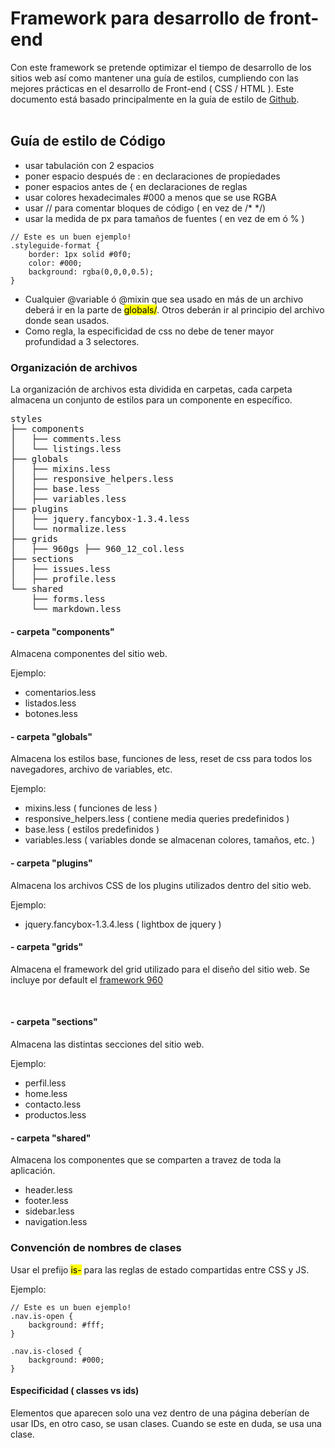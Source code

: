 # Framework para desarrollo de front-end

Con este framework se pretende optimizar el tiempo de  desarrollo de los sitios web así como mantener una guía de estilos, cumpliendo con las mejores prácticas en el desarrollo de Front-end ( CSS / HTML ). Este documento está basado principalmente en la guía de estilo de [Github](https://github.com/styleguide/css "Guía de estilo").
<br />
<br />

## Guía de estilo de Código

* usar tabulación con 2 espacios
* poner espacio después de : en declaraciones de propiedades
* poner espacios antes de \{ en declaraciones de reglas
* usar colores hexadecimales #000 a menos que se use RGBA
* usar // para comentar bloques de código ( en vez de /\* \*/)
* usar la medida de px para tamaños de fuentes ( en vez de em ó % )

<pre><code>// Este es un buen ejemplo!
.styleguide-format {
	border: 1px solid #0f0;
	color: #000;
	background: rgba(0,0,0,0.5);
}</code>
</pre>

*	Cualquier @variable ó @mixin que sea usado en más de un archivo deberá ir en la parte de <mark>globals/</mark>. Otros deberán ir al principio del archivo donde sean usados.
*	Como regla, la especificidad de css no debe de tener mayor profundidad a 3 selectores.


### Organización de archivos

La organización de archivos esta dividida en carpetas, cada carpeta almacena un conjunto de estilos para un componente en específico.

<pre>
styles
├── components
│   ├── comments.less
│   └── listings.less
├── globals
│   ├── mixins.less
│   ├── responsive_helpers.less
│   ├── base.less
│   ├── variables.less
├── plugins
│   ├── jquery.fancybox-1.3.4.less
│   └── normalize.less
├── grids
│   ├── 960gs ├── 960_12_col.less
├── sections
│   ├── issues.less
│   ├── profile.less
└── shared
    ├── forms.less
    └── markdown.less
</pre>


#### - carpeta "components"

Almacena componentes del sitio web.

Ejemplo:

* comentarios.less
* listados.less
* botones.less

#### - carpeta "globals"

Almacena los estilos base, funciones de less, reset de css para todos los navegadores, archivo de variables, etc.

Ejemplo:

* mixins.less ( funciones de less )
* responsive_helpers.less ( contiene media queries predefinidos )
* base.less ( estilos predefinidos )
* variables.less ( variables donde se almacenan colores, tamaños, etc. )

#### - carpeta "plugins"

Almacena los archivos CSS de los plugins utilizados dentro del sitio web.

Ejemplo:

* jquery.fancybox-1.3.4.less ( lightbox de jquery )

#### - carpeta "grids"

Almacena el framework del grid utilizado para el diseño del sitio web. Se incluye por default el [framework 960](http://960.gs "framework 960 grid system")

<br />

#### - carpeta "sections"

Almacena las distintas secciones del sitio web.

Ejemplo:

* perfil.less
* home.less
* contacto.less
* productos.less


#### - carpeta "shared"

Almacena los componentes que se comparten a travez de toda la aplicación.

* header.less
* footer.less
* sidebar.less
* navigation.less


### Convención de nombres de clases

Usar el prefijo <mark>is-</mark> para las reglas de estado compartidas entre CSS y JS.

Ejemplo:

<pre><code>// Este es un buen ejemplo!
.nav.is-open {
	background: #fff;
}

.nav.is-closed {
	background: #000;
}
</code></pre>

#### Especificidad ( classes vs ids)

Elementos que aparecen solo una vez dentro de una página deberían de usar IDs, en otro caso, se usan clases. Cuando se este en duda, se usa una clase.





<br /><br /><br /><br /><br /><br />